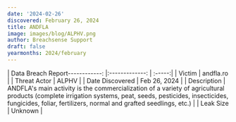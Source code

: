 ```yaml
---
date: '2024-02-26'
discovered: February 26, 2024
title: ANDFLA
image: images/blog/ALPHV.png
author: Breachsense Support
draft: false
yearmonths: 2024/february
---
```


| Data Breach Report------------:     |:-------------:    | :-----:|
| Victim      | andfla.ro      | 
| Threat Actor      | ALPHV      | 
| Date Discovered      | Feb 26, 2024      | 
| Description      | ANDFLA's main activity is the commercialization of a variety of agricultural products (complete irrigation systems, peat, seeds, pesticides, insecticides, fungicides, foliar, fertilizers, normal and grafted seedlings, etc.)      | 
| Leak Size      | Unknown      | 

